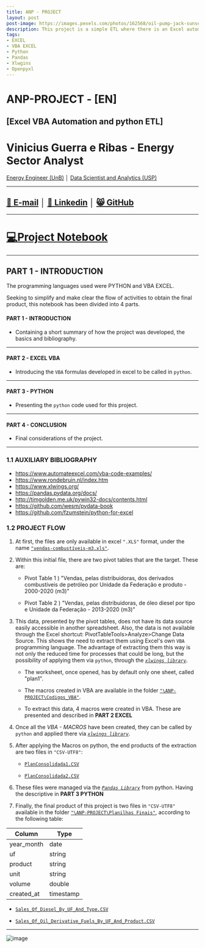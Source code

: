 ```yaml
---
title: ANP - PROJECT
layout: post
post-image: https://images.pexels.com/photos/162568/oil-pump-jack-sunset-clouds-silhouette-162568.jpeg?auto=compress&cs=tinysrgb&dpr=2&h=750&w=1260
description: This project is a simple ETL where there is an Excel automation via VBA and then a data extraction via Python. The programming languages used were PYTHON and VBA EXCEL.
tags:
- EXCEL
- VBA EXCEL
- Python
- Pandas
- Xlwgins
- Openpyxl 
---
```

# ANP-PROJECT - [EN]
[Excel VBA Automation and python ETL]
---

# Vinicius Guerra e Ribas -  Energy Sector Analyst
[Energy Engineer (UnB)](https://www.unb.br/) │ [Data Scientist and Analytics (USP)](https://www5.usp.br/)

---

## [📧 E-mail](mailto:viniciusgribas@gmail.com?Subject=%5BANALISE-ESPACIAL-ANEEL%5D%20-%20Contact) │ [🎯 Linkedin](https://www.linkedin.com/in/vinicius-guerra-e-ribas/) │ [😸 GitHub](https://github.com/viniciusgribas) 

---

# [💻Project Notebook](https://github.com/viniciusgribas/ANP-PROJECT/blob/main/Codigos_Python/Notebook_Master.ipynb)

---

## PART 1 - INTRODUCTION
The programming languages used were PYTHON and VBA EXCEL.

Seeking to simplify and make clear the flow of activities to obtain the final product, this notebook has been divided into 4 parts.

#### PART 1 - INTRODUCTION
 -  Containing a short summary of how the project was developed, the basics and bibliography.
---

#### PART 2 - EXCEL VBA
 - Introducing the `VBA` formulas developed in excel to be called in `python`.

---
#### PART 3 - PYTHON
 - Presenting the `python` code used for this project.

---
#### PART 4 - CONCLUSION
 - Final considerations of the project.
---
### 1.1 AUXILIARY BIBLIOGRAPHY
 - https://www.automateexcel.com/vba-code-examples/
 - https://www.rondebruin.nl/index.htm
 - https://www.xlwings.org/
 - https://pandas.pydata.org/docs/
 - http://timgolden.me.uk/pywin32-docs/contents.html
 - https://github.com/wesm/pydata-book
 - https://github.com/fzumstein/python-for-excel

### 1.2 PROJECT FLOW

1) At first, the files are only available in excel `".XLS"` format, under the name [`"vendas-combustíveis-m3.xls"`](https://github.com/viniciusgribas/ANP-PROJECT/tree/main/assets).

2) Within this initial file, there are two pivot tables that are the target. These are:

    - Pivot Table 1 ) "Vendas, pelas distribuidoras, dos derivados combustíveis de petróleo por Unidade da Federação e produto - 2000-2020 (m3)"
    
    - Pivot Table 2 ) "Vendas, pelas distribuidoras, de óleo diesel por tipo e Unidade da Federação - 2013-2020 (m3)"

3) This data, presented by the pivot tables, does not have its data source easily accessible in another spreadsheet. Also, the data is not available through the Excel shortcut: PivotTableTools>Analyze>Change Data Source. This shows the need to extract them using Excel's own `VBA` programming language. The advantage of extracting them this way is not only the reduced time for processes that could be long, but the possibility of applying them via `python`, through the *[`xlwings library`](https://www.xlwings.org/)*.

     - The worksheet, once opened, has by default only one sheet, called "plan1".
     
     - The macros created in VBA are available in the folder [`"\ANP-PROJECT\Codigos_VBA"`](https://github.com/viniciusgribas/ANP-PROJECT/tree/main/Codigos_VBA).
     - To extract this data, 4 macros were created in VBA. These are presented and described in **PART 2 EXCEL**

4) Once all the *VBA - MACROS* have been created, they can be called by `python` and applied there via *[`xlwings library`](https://www.xlwings.org/)*.

5) After applying the Macros on python, the end products of the extraction are two files in `"CSV-UTF8"`:

    - [`PlanConsolidada1.CSV`](https://github.com/viniciusgribas/ANP-PROJECT/tree/main/assets)
       
    - [`PlanConsolidada2.CSV`](https://github.com/viniciusgribas/ANP-PROJECT/tree/main/assets)

6) These files were managed via the *[`Pandas Library`](https://pandas.pydata.org/)* from python. Having the descriptive in **PART 3 PYTHON**

7) Finally, the final product of this project is two files in `"CSV-UTF8"` available in the folder [`"\ANP-PROJECT\Planilhas Finais"`](https://github.com/viniciusgribas/ANP-PROJECT/tree/main/Planilhas%20Finais), according to the following table:

| Column     | Type      |
|------------|-----------|
| year_month | date      |
| uf         | string    |
| product    | string    |
| unit       | string    |
| volume     | double    |
| created_at | timestamp |

   - [`Sales_Of_Diesel_By_UF_And_Type.CSV`](https://github.com/viniciusgribas/ANP-PROJECT/tree/main/Planilhas%20Finais)

   - [`Sales_Of_Oil_Derivative_Fuels_By_UF_And_Product.CSV`](https://github.com/viniciusgribas/ANP-PROJECT/tree/main/Planilhas%20Finais)

---
![image](https://user-images.githubusercontent.com/63691577/161165472-a0c20a8b-d68e-4d6b-a11c-c717bfbb0aa7.png)